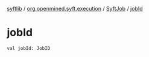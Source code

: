 [syftlib](../../index.md) / [org.openmined.syft.execution](../index.md) / [SyftJob](index.md) / [jobId](./job-id.md)

# jobId

`val jobId: JobID`
